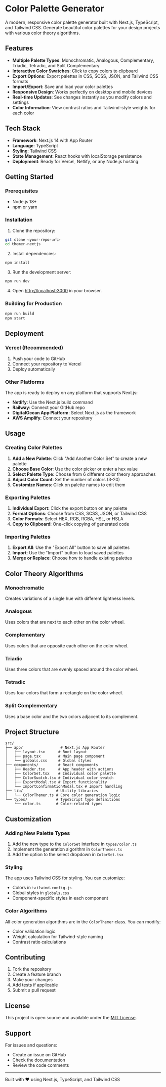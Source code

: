 # Color Palette Generator

A modern, responsive color palette generator built with Next.js, TypeScript, and Tailwind CSS. Generate beautiful color palettes for your design projects with various color theory algorithms.

## Features

- **Multiple Palette Types**: Monochromatic, Analogous, Complementary, Triadic, Tetradic, and Split Complementary
- **Interactive Color Swatches**: Click to copy colors to clipboard
- **Export Options**: Export palettes in CSS, SCSS, JSON, and Tailwind CSS formats
- **Import/Export**: Save and load your color palettes
- **Responsive Design**: Works perfectly on desktop and mobile devices
- **Real-time Updates**: See changes instantly as you modify colors and settings
- **Color Information**: View contrast ratios and Tailwind-style weights for each color

## Tech Stack

- **Framework**: Next.js 14 with App Router
- **Language**: TypeScript
- **Styling**: Tailwind CSS
- **State Management**: React hooks with localStorage persistence
- **Deployment**: Ready for Vercel, Netlify, or any Node.js hosting

## Getting Started

### Prerequisites

- Node.js 18+ 
- npm or yarn

### Installation

1. Clone the repository:
```bash
git clone <your-repo-url>
cd themer-nextjs
```

2. Install dependencies:
```bash
npm install
```

3. Run the development server:
```bash
npm run dev
```

4. Open [http://localhost:3000](http://localhost:3000) in your browser.

### Building for Production

```bash
npm run build
npm start
```

## Deployment

### Vercel (Recommended)

1. Push your code to GitHub
2. Connect your repository to Vercel
3. Deploy automatically

### Other Platforms

The app is ready to deploy on any platform that supports Next.js:

- **Netlify**: Use the Next.js build command
- **Railway**: Connect your GitHub repo
- **DigitalOcean App Platform**: Select Next.js as the framework
- **AWS Amplify**: Connect your repository

## Usage

### Creating Color Palettes

1. **Add a New Palette**: Click "Add Another Color Set" to create a new palette
2. **Choose Base Color**: Use the color picker or enter a hex value
3. **Select Palette Type**: Choose from 6 different color theory approaches
4. **Adjust Color Count**: Set the number of colors (3-20)
5. **Customize Names**: Click on palette names to edit them

### Exporting Palettes

1. **Individual Export**: Click the export button on any palette
2. **Format Options**: Choose from CSS, SCSS, JSON, or Tailwind CSS
3. **Color Formats**: Select HEX, RGB, RGBA, HSL, or HSLA
4. **Copy to Clipboard**: One-click copying of generated code

### Importing Palettes

1. **Export All**: Use the "Export All" button to save all palettes
2. **Import**: Use the "Import" button to load saved palettes
3. **Merge or Replace**: Choose how to handle existing palettes

## Color Theory Algorithms

### Monochromatic
Creates variations of a single hue with different lightness levels.

### Analogous
Uses colors that are next to each other on the color wheel.

### Complementary
Uses colors that are opposite each other on the color wheel.

### Triadic
Uses three colors that are evenly spaced around the color wheel.

### Tetradic
Uses four colors that form a rectangle on the color wheel.

### Split Complementary
Uses a base color and the two colors adjacent to its complement.

## Project Structure

```
src/
├── app/                 # Next.js App Router
│   ├── layout.tsx      # Root layout
│   ├── page.tsx        # Main page component
│   └── globals.css     # Global styles
├── components/         # React components
│   ├── Header.tsx      # App header with actions
│   ├── ColorSet.tsx    # Individual color palette
│   ├── ColorSwatch.tsx # Individual color swatch
│   ├── ExportModal.tsx # Export functionality
│   └── ImportConfirmationModal.tsx # Import handling
├── lib/               # Utility libraries
│   └── ColorThemer.ts # Core color generation logic
└── types/             # TypeScript type definitions
    └── color.ts       # Color-related types
```

## Customization

### Adding New Palette Types

1. Add the new type to the `ColorSet` interface in `types/color.ts`
2. Implement the generation algorithm in `ColorThemer.ts`
3. Add the option to the select dropdown in `ColorSet.tsx`

### Styling

The app uses Tailwind CSS for styling. You can customize:
- Colors in `tailwind.config.js`
- Global styles in `globals.css`
- Component-specific styles in each component

### Color Algorithms

All color generation algorithms are in the `ColorThemer` class. You can modify:
- Color validation logic
- Weight calculation for Tailwind-style naming
- Contrast ratio calculations

## Contributing

1. Fork the repository
2. Create a feature branch
3. Make your changes
4. Add tests if applicable
5. Submit a pull request

## License

This project is open source and available under the [MIT License](LICENSE).

## Support

For issues and questions:
- Create an issue on GitHub
- Check the documentation
- Review the code comments

---

Built with ❤️ using Next.js, TypeScript, and Tailwind CSS
